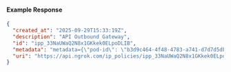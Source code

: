 <!-- Code generated for API Clients. DO NOT EDIT. -->

#### Example Response

```json
{
  "created_at": "2025-09-29T15:33:19Z",
  "description": "API Outbound Gateway",
  "id": "ipp_33NaUWaQ2N8x1GKkek0ELpoDLIB",
  "metadata": "metadata={\"pod-id\": \"b3d9c464-4f48-4783-a741-d7d7d5db310f\"}",
  "uri": "https://api.ngrok.com/ip_policies/ipp_33NaUWaQ2N8x1GKkek0ELpoDLIB"
}
```
